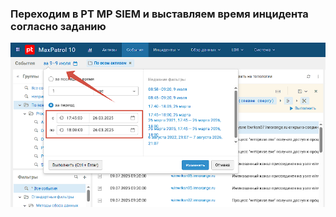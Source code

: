 ### Переходим в PT MP SIEM и выставляем время инцидента согласно заданию

![](./screens/screen1.PNG)
